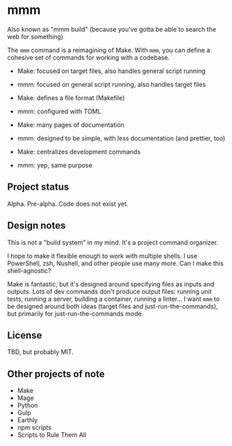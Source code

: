 # mmm

Also known as "mmm build" (because you've gotta be able to search the web for
something)

The `mmm` command is a reimagining of Make. With `mmm`, you can define a
cohesive set of commands for working with a codebase.

- Make: focused on target files, also handles general script running
- mmm: focused on general script running, also handles target files

- Make: defines a file format (Makefile)
- mmm: configured with TOML

- Make: many pages of documentation
- mmm: designed to be simple, with less documentation (and prettier, too)

- Make: centralizes development commands
- mmm: yep, same purpose

## Project status

Alpha. Pre-alpha. Code does not exist yet.

## Design notes

This is not a "build system" in my mind. It's a project command organizer.

I hope to make it flexible enough to work with multiple shells. I use
PowerShell, zsh, Nushell, and other people use many more. Can I make this
shell-agnostic?

Make is fantastic, but it's designed around specifying files as inputs and
outputs. Lots of dev commands don't produce output files: running unit tests,
running a server, building a container, running a linter... I want `mmm` to be
designed around both ideas (target files and just-run-the-commands), but
primarily for just-run-the-commands mode.

## License

TBD, but probably MIT.

## Other projects of note

- Make
- Mage
- Python
- Gulp
- Earthly
- npm scripts
- Scripts to Rule Them All
